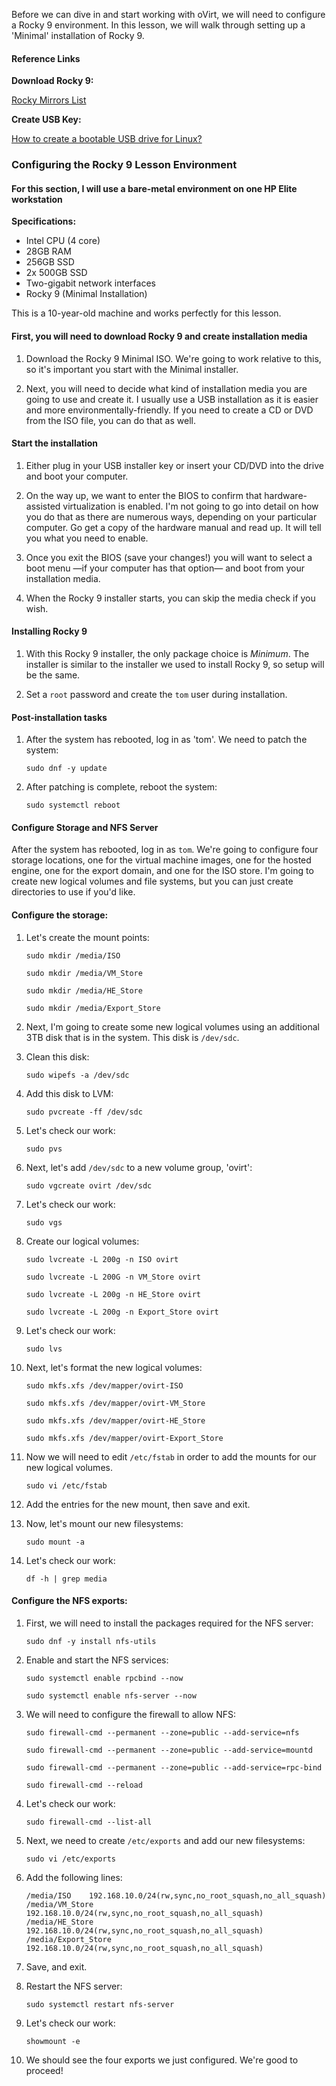 Before we can dive in and start working with oVirt, we will need to configure a Rocky 9 environment.  In this lesson, we will walk through setting up a 'Minimal' installation of Rocky 9.

#### Reference Links

**Download Rocky 9:**

[Rocky Mirrors List](https://mirror.puzzle.ch/rockylinux/9.3/isos/x86_64/)

**Create USB Key:**

[How to create a bootable USB drive for Linux?](https://www.poweriso.com/tutorials/how-to-make-linux-bootable-usb-drive.htm)  

### Configuring the Rocky 9 Lesson Environment

#### For this section, I will use a bare-metal environment on one HP Elite workstation

**Specifications:**

- Intel CPU (4 core)
- 28GB RAM
- 256GB SSD
- 2x 500GB SSD
- Two-gigabit network interfaces
- Rocky 9 (Minimal Installation)

This is a 10-year-old machine and works perfectly for this lesson.

#### First, you will need to download Rocky 9 and create installation media

1. Download the Rocky 9 Minimal ISO.  We're going to work relative to this, so it's important you start with the Minimal installer.

2. Next, you will need to decide what kind of installation media you are going to use and create it.  I usually use a USB installation as it is easier and more environmentally-friendly.  If you need to create a CD or DVD from the ISO file, you can do that as well.

#### Start the installation

1. Either plug in your USB installer key or insert your CD/DVD into the drive and boot your computer.

2. On the way up, we want to enter the BIOS to confirm that hardware-assisted virtualization is enabled.  I'm not going to go into detail on how you do that as there are numerous ways, depending on your particular computer.  Go get a copy of the hardware manual and read up.  It will tell you what you need to enable.

3. Once you exit the BIOS (save your changes!) you will want to select a boot menu —if your computer has that option— and boot from your installation media.

4. When the Rocky 9 installer starts, you can skip the media check if you wish.

#### Installing Rocky 9

1. With this Rocky 9 installer, the only package choice is *Minimum*.  The installer is similar to the installer we used to install Rocky 9, so setup will be the same.

2. Set a `root` password and create the `tom` user during installation.

#### Post-installation tasks

1. After the system has rebooted, log in as 'tom'.  We need to patch the system:
    ```
    sudo dnf -y update
    ```
2. After patching is complete, reboot the system:
    ```
    sudo systemctl reboot
    ```

#### Configure Storage and NFS Server

After the system has rebooted, log in as `tom`.  We're going to configure four storage locations, one for the virtual machine images, one for the hosted engine, one for the export domain, and one for the ISO store.  I'm going to create new logical volumes and file systems, but you can just create directories to use if you'd like.

#### Configure the storage:

1. Let's create the mount points:
    ```
    sudo mkdir /media/ISO
    ```
    ```
    sudo mkdir /media/VM_Store
    ```
    ```
    sudo mkdir /media/HE_Store
    ```
    ```
    sudo mkdir /media/Export_Store
    ```
2. Next, I'm going to create some new logical volumes using an additional 3TB disk that is in the system.  This disk is `/dev/sdc`.

3. Clean this disk:
    ```
    sudo wipefs -a /dev/sdc
    ```
4. Add this disk to LVM:
    ```
    sudo pvcreate -ff /dev/sdc
    ```
5. Let's check our work:
    ```
    sudo pvs
    ```
6. Next, let's add `/dev/sdc` to a new volume group, 'ovirt':
    ```
    sudo vgcreate ovirt /dev/sdc
    ```
7. Let's check our work:
    ```
    sudo vgs
    ```
8. Create our logical volumes:
    ```
    sudo lvcreate -L 200g -n ISO ovirt
    ```
    ```
    sudo lvcreate -L 200G -n VM_Store ovirt
    ```
    ```
    sudo lvcreate -L 200g -n HE_Store ovirt
    ```
    ```
    sudo lvcreate -L 200g -n Export_Store ovirt
    ```
9. Let's check our work:
    ```
    sudo lvs
    ```
10. Next, let's format the new logical volumes:
    ```
    sudo mkfs.xfs /dev/mapper/ovirt-ISO
    ```
    ```
    sudo mkfs.xfs /dev/mapper/ovirt-VM_Store
    ```
    ```
    sudo mkfs.xfs /dev/mapper/ovirt-HE_Store
    ```
    ```
    sudo mkfs.xfs /dev/mapper/ovirt-Export_Store
    ```
11. Now we will need to edit `/etc/fstab` in order to add the mounts for our new logical volumes.
    ```
    sudo vi /etc/fstab
    ```
12. Add the entries for the new mount, then save and exit.

13. Now, let's mount our new filesystems:
    ```
    sudo mount -a
    ```
14. Let's check our work:
    ```
    df -h | grep media
    ```

#### Configure the NFS exports:

1. First, we will need to install the packages required for the NFS server:
    ```
    sudo dnf -y install nfs-utils
    ```
2. Enable and start the NFS services:
    ```
    sudo systemctl enable rpcbind --now
    ```
    ```
    sudo systemctl enable nfs-server --now
    ```
3. We will need to configure the firewall to allow NFS:
    ```
    sudo firewall-cmd --permanent --zone=public --add-service=nfs
    ```
    ```
    sudo firewall-cmd --permanent --zone=public --add-service=mountd
    ```
    ```
    sudo firewall-cmd --permanent --zone=public --add-service=rpc-bind
    ```
    ```
    sudo firewall-cmd --reload
    ```
4. Let's check our work:
    ```
    sudo firewall-cmd --list-all
    ```
5. Next, we need to create `/etc/exports` and add our new filesystems:
    ```
    sudo vi /etc/exports
    ```
6. Add the following lines:
    ```
    /media/ISO    192.168.10.0/24(rw,sync,no_root_squash,no_all_squash)
    /media/VM_Store    192.168.10.0/24(rw,sync,no_root_squash,no_all_squash)
    /media/HE_Store    192.168.10.0/24(rw,sync,no_root_squash,no_all_squash)
    /media/Export_Store    192.168.10.0/24(rw,sync,no_root_squash,no_all_squash)
    ```
7. Save, and exit.

8. Restart the NFS server:
    ```
    sudo systemctl restart nfs-server
    ```
9. Let's check our work:
    ```
    showmount -e
    ```
10. We should see the four exports we just configured.  We're good to proceed!
